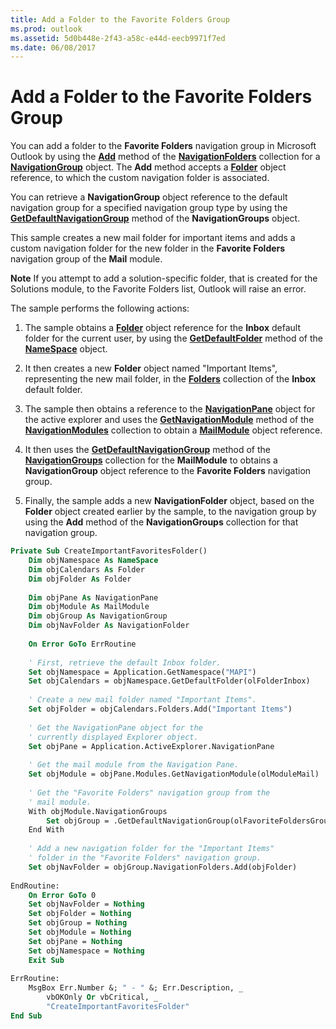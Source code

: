 ```yaml
---
title: Add a Folder to the Favorite Folders Group
ms.prod: outlook
ms.assetid: 5d0b448e-2f43-a58c-e44d-eecb9971f7ed
ms.date: 06/08/2017
---
```



# Add a Folder to the Favorite Folders Group

You can add a folder to the **Favorite Folders** navigation group in Microsoft Outlook by using the **[Add](navigationfolders-add-method-outlook.md)** method of the **[NavigationFolders](navigationfolders-object-outlook.md)** collection for a **[NavigationGroup](navigationgroup-object-outlook.md)** object. The **Add** method accepts a **[Folder](folder-object-outlook.md)** object reference, to which the custom navigation folder is associated.

You can retrieve a **NavigationGroup** object reference to the default navigation group for a specified navigation group type by using the **[GetDefaultNavigationGroup](navigationgroups-getdefaultnavigationgroup-method-outlook.md)** method of the **NavigationGroups** object.

This sample creates a new mail folder for important items and adds a custom navigation folder for the new folder in the **Favorite Folders** navigation group of the **Mail** module.


 **Note**  If you attempt to add a solution-specific folder, that is created for the Solutions module, to the Favorite Folders list, Outlook will raise an error.

The sample performs the following actions:

1. The sample obtains a **[Folder](folder-object-outlook.md)** object reference for the **Inbox** default folder for the current user, by using the **[GetDefaultFolder](namespace-getdefaultfolder-method-outlook.md)** method of the **[NameSpace](namespace-object-outlook.md)** object.
    
2. It then creates a new **Folder** object named "Important Items", representing the new mail folder, in the **[Folders](folders-object-outlook.md)** collection of the **Inbox** default folder.
    
3. The sample then obtains a reference to the **[NavigationPane](navigationpane-object-outlook.md)** object for the active explorer and uses the **[GetNavigationModule](navigationmodules-getnavigationmodule-method-outlook.md)** method of the **[NavigationModules](navigationmodules-object-outlook.md)** collection to obtain a **[MailModule](mailmodule-object-outlook.md)** object reference.
    
4. It then uses the **[GetDefaultNavigationGroup](navigationgroups-getdefaultnavigationgroup-method-outlook.md)** method of the **[NavigationGroups](navigationgroups-object-outlook.md)** collection for the **MailModule** to obtains a **NavigationGroup** object reference to the **Favorite Folders** navigation group.
    
5. Finally, the sample adds a new **NavigationFolder** object, based on the **Folder** object created earlier by the sample, to the navigation group by using the **Add** method of the **NavigationGroups** collection for that navigation group.
    



```vb
Private Sub CreateImportantFavoritesFolder() 
    Dim objNamespace As NameSpace 
    Dim objCalendars As Folder 
    Dim objFolder As Folder 
     
    Dim objPane As NavigationPane 
    Dim objModule As MailModule 
    Dim objGroup As NavigationGroup 
    Dim objNavFolder As NavigationFolder 
     
    On Error GoTo ErrRoutine 
     
    ' First, retrieve the default Inbox folder. 
    Set objNamespace = Application.GetNamespace("MAPI") 
    Set objCalendars = objNamespace.GetDefaultFolder(olFolderInbox) 
     
    ' Create a new mail folder named "Important Items". 
    Set objFolder = objCalendars.Folders.Add("Important Items") 
         
    ' Get the NavigationPane object for the 
    ' currently displayed Explorer object. 
    Set objPane = Application.ActiveExplorer.NavigationPane 
     
    ' Get the mail module from the Navigation Pane. 
    Set objModule = objPane.Modules.GetNavigationModule(olModuleMail) 
     
    ' Get the "Favorite Folders" navigation group from the 
    ' mail module. 
    With objModule.NavigationGroups 
        Set objGroup = .GetDefaultNavigationGroup(olFavoriteFoldersGroup) 
    End With 
     
    ' Add a new navigation folder for the "Important Items" 
    ' folder in the "Favorite Folders" navigation group. 
    Set objNavFolder = objGroup.NavigationFolders.Add(objFolder) 
     
EndRoutine: 
    On Error GoTo 0 
    Set objNavFolder = Nothing 
    Set objFolder = Nothing 
    Set objGroup = Nothing 
    Set objModule = Nothing 
    Set objPane = Nothing 
    Set objNamespace = Nothing 
    Exit Sub 
 
ErrRoutine: 
    MsgBox Err.Number &; " - " &; Err.Description, _ 
        vbOKOnly Or vbCritical, _ 
        "CreateImportantFavoritesFolder" 
End Sub
```


